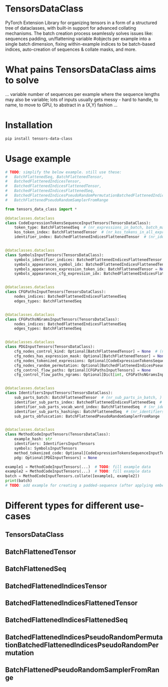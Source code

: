 # TensorsDataClass
PyTorch Extension Library for organizing tensors in a form of a structured tree of dataclasses, with built-in support for advanced collating mechanisms. The batch creation process seamlessly solves issues like: sequences padding, un/flattening variable #objects per example into a single batch dimension, fixing within-example indices to be batch-based indices, auto-creation of sequences & collate masks, and more.

# What pains TensorsDataClass aims to solve
... variable number of sequences per example where the sequence lengths may also be variable; lots of inputs usually gets messy - hard to handle, to name, to move to GPU, to abstract in a (X,Y) fashion ...

# Installation
```bash
pip install tensors-data-class
```

# Usage example
```python
# TODO: simplify the below example. still use these:
#   BatchFlattenedSeq, BatchFlattenedTensor,
#   BatchedFlattenedIndicesTensor,
#   BatchedFlattenedIndicesFlattenedTensor,
#   BatchedFlattenedIndicesFlattenedSeq,
#   BatchedFlattenedIndicesPseudoRandomPermutationBatchedFlattenedIndicesPseudoRandomPermutation,
#   BatchFlattenedPseudoRandomSamplerFromRange

from tensors_data_class import *

@dataclasses.dataclass
class CodeExpressionTokensSequenceInputTensors(TensorsDataClass):
    token_type: BatchFlattenedSeq  # (nr_expressions_in_batch, batch_max_nr_tokens_in_expr)
    kos_token_index: BatchFlattenedTensor  # (nr_kos_tokens_in_all_expressions_in_batch,)
    identifier_index: BatchedFlattenedIndicesFlattenedTensor  # (nr_identifier_tokens_in_all_expressions_in_batch,)


@dataclasses.dataclass
class SymbolsInputTensors(TensorsDataClass):
    symbols_identifier_indices: BatchedFlattenedIndicesFlattenedTensor  # (nr_symbols_in_batch,);  value meaning: identifier batched index
    symbols_appearances_symbol_idx: BatchedFlattenedIndicesFlattenedTensor  # (nr_symbols_appearances,);
    symbols_appearances_expression_token_idx: BatchFlattenedTensor = None  # (nr_symbols_appearances,);
    symbols_appearances_cfg_expression_idx: BatchedFlattenedIndicesFlattenedTensor = None  # (nr_symbols_appearances,);


@dataclasses.dataclass
class CFGPathsInputTensors(TensorsDataClass):
    nodes_indices: BatchedFlattenedIndicesFlattenedSeq
    edges_types: BatchFlattenedSeq


@dataclasses.dataclass
class CFGPathsNGramsInputTensors(TensorsDataClass):
    nodes_indices: BatchedFlattenedIndicesFlattenedSeq
    edges_types: BatchFlattenedSeq


@dataclasses.dataclass
class PDGInputTensors(TensorsDataClass):
    cfg_nodes_control_kind: Optional[BatchFlattenedTensor] = None  # (nr_cfg_nodes_in_batch, )
    cfg_nodes_has_expression_mask: Optional[BatchFlattenedTensor] = None  # (nr_cfg_nodes_in_batch, )
    cfg_nodes_tokenized_expressions: Optional[CodeExpressionTokensSequenceInputTensors] = None
    cfg_nodes_random_permutation: Optional[BatchedFlattenedIndicesPseudoRandomPermutation] = None
    cfg_control_flow_paths: Optional[CFGPathsInputTensors] = None
    cfg_control_flow_paths_ngrams: Optional[Dict[int, CFGPathsNGramsInputTensors]] = None


@dataclasses.dataclass
class IdentifiersInputTensors(TensorsDataClass):
    sub_parts_batch: BatchFlattenedTensor  # (nr_sub_parts_in_batch, )
    identifier_sub_parts_index: BatchedFlattenedIndicesFlattenedSeq  # (nr_identifiers_in_batch, batch_max_nr_sub_parts_in_identifier)
    identifier_sub_parts_vocab_word_index: BatchFlattenedSeq  # (nr_identifiers_in_batch, batch_max_nr_sub_parts_in_identifier)
    identifier_sub_parts_hashings: BatchFlattenedSeq  # (nr_identifiers_in_batch, batch_max_nr_sub_parts_in_identifier, nr_hashing_features)
    sub_parts_obfuscation: BatchFlattenedPseudoRandomSamplerFromRange  # (nr_sub_parts_obfuscation_embeddings)


@dataclasses.dataclass
class MethodCodeInputTensors(TensorsDataClass):
    example_hash: str
    identifiers: IdentifiersInputTensors
    symbols: SymbolsInputTensors
    method_tokenized_code: Optional[CodeExpressionTokensSequenceInputTensors] = None
    pdg: Optional[PDGInputTensors] = None

example1 = MethodCodeInputTensors(...)  # TODO: fill example data
example2 = MethodCodeInputTensors(...)  # TODO: fill example data
batch = MethodCodeInputTensors.collate([example1, example2])
print(batch)
# TODO: add example for creating a padded-sequence (after applying embedding on the input), unflattening. 
```

# Different types for different use-cases
## TensorsDataClass
## BatchFlattenedTensor
## BatchFlattenedSeq
## BatchedFlattenedIndicesTensor
## BatchedFlattenedIndicesFlattenedTensor
## BatchedFlattenedIndicesFlattenedSeq
## BatchedFlattenedIndicesPseudoRandomPermutationBatchedFlattenedIndicesPseudoRandomPermutation
## BatchFlattenedPseudoRandomSamplerFromRange
